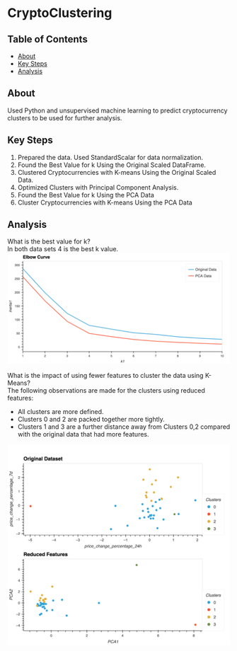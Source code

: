# CryptoClustering

## Table of Contents
- [About](#about)
- [Key Steps](#key-steps)
- [Analysis](#analysis)


## About
Used Python and unsupervised machine learning to predict cryptocurrency clusters to be used for further analysis.

## Key Steps
1. Prepared the data. Used StandardScalar for data normalization.
2. Found the Best Value for k Using the Original Scaled DataFrame.
3. Clustered Cryptocurrencies with K-means Using the Original Scaled Data.
4. Optimized Clusters with Principal Component Analysis.
5. Found the Best Value for k Using the PCA Data
6. Cluster Cryptocurrencies with K-means Using the PCA Data

## Analysis
What is the best value for k?  
In both data sets 4 is the best k value.
![Elbow Curve](Images/elbow_curve.png)

What is the impact of using fewer features to cluster the data using K-Means?  
The following observations are made for the clusters using reduced features: 
- All clusters are more defined. 
- Clusters 0 and 2 are packed together more tightly. 
- Clusters 1 and 3 are a further distance away from Clusters 0,2 compared with the original data that had more features.

![Scatter Plots](Images/scatterOriginal_PCA.png)
   
